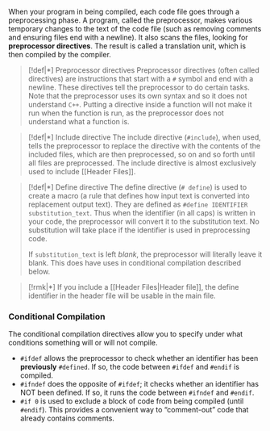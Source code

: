When your program in being compiled, each code file goes through a preprocessing phase. A program, called the preprocessor, makes various temporary changes to the text of the code file (such as removing comments and ensuring files end with a newline). It also scans the files, looking for **preprocessor directives**. The result is called a translation unit, which is then compiled by the compiler. 

>[!def|*] Preprocessor directives
>Preprocessor directives (often called directives) are instructions that start with a `#` symbol and end with a newline. These directives tell the preprocessor to do certain tasks. Note that the preprocessor uses its own syntax and so it does not understand `C++`. Putting a directive inside a function will not make it run when the function is run, as the preprocessor does not understand what a function is.

>[!def|*] Include directive
>The include directive (`#include`), when used, tells the preprocessor to replace the directive with the contents of the included files, which are then preprocessed, so on and so forth until all files are preprocessed. The include directive is almost exclusively used to include [[Header Files]]. 

>[!def|*] Define directive
>The define directive (`# define`) is used to create a macro (a rule that defines how input text is converted into replacement output text). They are defined as `#define IDENTIFIER substitution_text`. Thus when the identifier (in all caps) is written in your code, the preprocessor will convert it to the substitution text. No substitution will take place if the identifier is used in preprocessing code. 
>
>If `substitution_text` is left *blank*, the preprocessor will literally leave it blank. This does have uses in conditional compilation described below.

>[!rmk|*]
>If you include a [[Header Files|Header file]], the define identifier in the header file will be usable in the main file.
### Conditional Compilation
The conditional compilation directives allow you to specify under what conditions something will or will not compile. 

- `#ifdef` allows the preprocessor to check whether an identifier has been **previously** `#defined`. If so, the code between `#ifdef` and `#endif` is compiled.
- `#ifndef` does the opposite of `#ifdef`; it checks whether an identifier has NOT been defined. If so, it runs the code between `#ifndef` and `#endif`.
- `#if 0` is used to exclude a block of code from being compiled (until `#endif`). This provides a convenient way to “comment-out” code that already contains comments.








